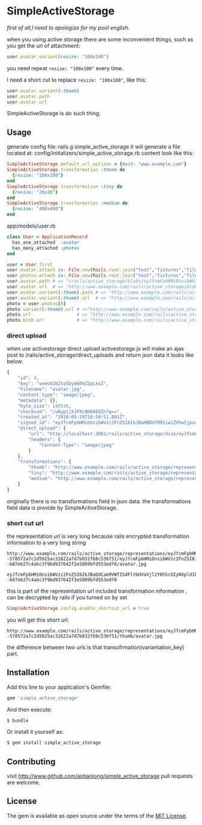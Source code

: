 # SimpleActiveStorage
*first of all,I need to apologize for my pool english.*

when you using active storage
there are some inconvenient things, such as you get the url of attachment:
```ruby
user.avatar.variant(resize: "100x100")
```

you need repeat `resize: "100x100"` every time.


I need a short cut to replace `resize: "100x100"`, like this:

```ruby
user.avatar.variant(:thumb)
user.avatar.path
user.avatar.url
```

SimpleActiveStorage is do such thing.

## Usage

generate config file:
rails g simple_active_storage
it will generate a file located at: config/initializers/simple_active_storage.rb
content look like this:

```ruby
SimpleActiveStorage.default_url_options = {host: "www.example.com"}
SimpleActiveStorage.transformation :thumb do
  {resize: "100x100"}
end
SimpleActiveStorage.transformation :tiny do
  {resize: "20x20"}
end
SimpleActiveStorage.transformation :medium do
  {resize: "400x400"}
end
```

app/models/user.rb
```ruby
class User < ApplicationRecord
  has_one_attached  :avatar
  has_many_attached :photos
end

user = User.first
user.avatar.attach io: File.new(Rails.root.join("test","fixtures","files","test.png")),filename: "test.png"
user.photos.attach io: File.new(Rails.root.join("test","fixtures","files","test.png")),filename: "test.png"
user.avatar.path # => "/rails/active_storage/blobs/eyJfcmFpbHMiOnsibWVzc2FnZSI6IkJBaHBCZz09IiwiZXhwIjpudWxsLCJwdXIiOiJibG9iX2lkIn19--08f03241905408289698b118698ca7642c3e691e/test.png"
user.avatar.url  # => "http://www.example.com/rails/active_storage/blobs/eyJfcmFpbHMiOnsibWVzc2FnZSI6IkJBaHBCZz09IiwiZXhwIjpudWxsLCJwdXIiOiJibG9iX2lkIn19--08f03241905408289698b118698ca7642c3e691e/test.png"
user.avatar.variant(:thumb).path # => "http://www.example.com/rails/active_storage/representations/eyJfcmFpbHMiOnsibWVzc2FnZSI6IkJBaHBCZz09IiwiZXhwIjpudWxsLCJwdXIiOiJibG9iX2lkIn19--08f03241905408289698b118698ca7642c3e691e/eyJfcmFpbHMiOnsibWVzc2FnZSI6IkJBaDdCam9VWTI5dFltbHVaVjl2Y0hScGIyNXpld1k2QzNKbGMybDZaVWtpRERFd01IZ3hNREFHT2daRlZBPT0iLCJleHAiOm51bGwsInB1ciI6InZhcmlhdGlvbiJ9fQ==--20ae94033d7a10dcb862bd24c1dcbb3740e61e7c/test.png"
user.avatar.variant(:thumb).url  # => "http://www.example.com/rails/active_storage/representations/eyJfcmFpbHMiOnsibWVzc2FnZSI6IkJBaHBCZz09IiwiZXhwIjpudWxsLCJwdXIiOiJibG9iX2lkIn19--08f03241905408289698b118698ca7642c3e691e/eyJfcmFpbHMiOnsibWVzc2FnZSI6IkJBaDdCam9VWTI5dFltbHVaVjl2Y0hScGIyNXpld1k2QzNKbGMybDZaVWtpRERFd01IZ3hNREFHT2daRlZBPT0iLCJleHAiOm51bGwsInB1ciI6InZhcmlhdGlvbiJ9fQ==--20ae94033d7a10dcb862bd24c1dcbb3740e61e7c/test.png"
photo = user.photos[0]
photo.variant(:thumb).url # =>"http://www.example.com/rails/active_storage/representations/eyJfcmFpbHMiOnsibWVzc2FnZSI6IkJBaHBCdz09IiwiZXhwIjpudWxsLCJwdXIiOiJibG9iX2lkIn19--e81a87b1d919f371e6b665e2c01301cff6d16a26/eyJfcmFpbHMiOnsibWVzc2FnZSI6IkJBaDdCam9VWTI5dFltbHVaVjl2Y0hScGIyNXpld1k2QzNKbGMybDZaVWtpRERFd01IZ3hNREFHT2daRlZBPT0iLCJleHAiOm51bGwsInB1ciI6InZhcmlhdGlvbiJ9fQ==--20ae94033d7a10dcb862bd24c1dcbb3740e61e7c/test.png"
photo.url                 # => "http://www.example.com/rails/active_storage/blobs/eyJfcmFpbHMiOnsibWVzc2FnZSI6IkJBaHBCdz09IiwiZXhwIjpudWxsLCJwdXIiOiJibG9iX2lkIn19--e81a87b1d919f371e6b665e2c01301cff6d16a26/test.png"
photo.blob.url            # => "http://www.example.com/rails/active_storage/blobs/eyJfcmFpbHMiOnsibWVzc2FnZSI6IkJBaHBCdz09IiwiZXhwIjpudWxsLCJwdXIiOiJibG9iX2lkIn19--e81a87b1d919f371e6b665e2c01301cff6d16a26/test.png"
```


### direct upload
when use activestorage direct upload
activestorage.js will make an ajax post to /rails/active_storage/direct_uploads
and return json data it looks like below:

```javascript
{
    "id": 4,
    "key": "veeUd2b2toSbym6DmZ2pLkoZ",
    "filename": "avatar.jpg",
    "content_type": "image/jpeg",
    "metadata": {},
    "byte_size": 145516,
    "checksum": "/uNyp1jXJPXLBD6X0XZn7g==",
    "created_at": "2018-05-29T16:50:51.801Z",
    "signed_id": "eyJfcmFpbHMiOnsibWVzc2FnZSI6IkJBaHBDUT09IiwiZXhwIjpudWxsLCJwdXIiOiJibG9iX2lkIn19--578572a7c2d5925ac32622a7d7b832f68c536f51",
    "direct_upload": {
        "url": "http://localhost:3001/rails/active_storage/disk/eyJfcmFpbHMiOnsibWVzc2FnZSI6IkJBaDdDVG9JYTJWNVNTSWRkbVZsVldReVlqSjBiMU5pZVcwMlJHMWFNbkJNYTI5YUJqb0dSVlE2RVdOdmJuUmxiblJmZEhsd1pVa2lEMmx0WVdkbEwycHdaV2NHT3daVU9oTmpiMjUwWlc1MFgyeGxibWQwYUdrRGJEZ0NPZzFqYUdWamEzTjFiVWtpSFM5MVRubHdNV3BZU2xCWVRFSkVObGd3V0ZwdU4yYzlQUVk3QmxRPSIsImV4cCI6IjIwMTgtMDUtMjlUMTY6NTU6NTIuMTgxWiIsInB1ciI6ImJsb2JfdG9rZW4ifX0=--b2deb5a21ef8b7a2a08cf354052a65e640be6450",
        "headers": {
            "Content-Type": "image/jpeg"
        }
    },
    "transformations": {
        "thumb": "http://www.example.com/rails/active_storage/representations/eyJfcmFpbHMiOnsibWVzc2FnZSI6IkJBaHBDUT09IiwiZXhwIjpudWxsLCJwdXIiOiJibG9iX2lkIn19--578572a7c2d5925ac32622a7d7b832f68c536f51/eyJfcmFpbHMiOnsibWVzc2FnZSI6IkJBaDdCam9VWTI5dFltbHVaVjl2Y0hScGIyNXpld1k2QzNKbGMybDZaVWtpRERFd01IZ3hNREFHT2daRlZBPT0iLCJleHAiOm51bGwsInB1ciI6InZhcmlhdGlvbiJ9fQ==--20ae94033d7a10dcb862bd24c1dcbb3740e61e7c/avatar.jpg",
        "tiny": "http://www.example.com/rails/active_storage/representations/eyJfcmFpbHMiOnsibWVzc2FnZSI6IkJBaHBDUT09IiwiZXhwIjpudWxsLCJwdXIiOiJibG9iX2lkIn19--578572a7c2d5925ac32622a7d7b832f68c536f51/eyJfcmFpbHMiOnsibWVzc2FnZSI6IkJBaDdCam9VWTI5dFltbHVaVjl2Y0hScGIyNXpld1k2QzNKbGMybDZaVWtpQ2pJd2VESXdCam9HUlZRPSIsImV4cCI6bnVsbCwicHVyIjoidmFyaWF0aW9uIn19--c8fb6fe35e8d91c55a9323e9858130607ecdb1bf/avatar.jpg",
        "medium": "http://www.example.com/rails/active_storage/representations/eyJfcmFpbHMiOnsibWVzc2FnZSI6IkJBaHBDUT09IiwiZXhwIjpudWxsLCJwdXIiOiJibG9iX2lkIn19--578572a7c2d5925ac32622a7d7b832f68c536f51/eyJfcmFpbHMiOnsibWVzc2FnZSI6IkJBaDdCam9VWTI5dFltbHVaVjl2Y0hScGIyNXpld1k2QzNKbGMybDZaVWtpRERRd01IZzBNREFHT2daRlZBPT0iLCJleHAiOm51bGwsInB1ciI6InZhcmlhdGlvbiJ9fQ==--b87eb27c4abc3f9bd937642f2e5809bfd553edf8/avatar.jpg"
    }
}
```

originally there is no transformations field in json data.
the transformations field data is provide by SimpleActiveStorage.

### short cut url
the representation url is very long 
because rails encrypted transformation information to a very long string
```
http://www.example.com/rails/active_storage/representations/eyJfcmFpbHMiOnsibWVzc2FnZSI6IkJBaHBDUT09IiwiZXhwIjpudWxsLCJwdXIiOiJibG9iX2lkIn19--578572a7c2d5925ac32622a7d7b832f68c536f51/eyJfcmFpbHMiOnsibWVzc2FnZSI6IkJBaDdCam9VWTI5dFltbHVaVjl2Y0hScGIyNXpld1k2QzNKbGMybDZaVWtpRERRd01IZzBNREFHT2daRlZBPT0iLCJleHAiOm51bGwsInB1ciI6InZhcmlhdGlvbiJ9fQ==--b87eb27c4abc3f9bd937642f2e5809bfd553edf8/avatar.jpg
```
```
eyJfcmFpbHMiOnsibWVzc2FnZSI6IkJBaDdCam9VWTI5dFltbHVaVjl2Y0hScGIyNXpld1k2QzNKbGMybDZaVWtpRERRd01IZzBNREFHT2daRlZBPT0iLCJleHAiOm51bGwsInB1ciI6InZhcmlhdGlvbiJ9fQ==--b87eb27c4abc3f9bd937642f2e5809bfd553edf8
```
this is part of the representation url
included transformation information , can be decrypted by rails
if you turned on by set 
``` ruby
SimpleActiveStorage.config.enable_shortcut_url = true
```
you will get this short url:
```
http://www.example.com/rails/active_storage/representations/eyJfcmFpbHMiOnsibWVzc2FnZSI6IkJBaHBDUT09IiwiZXhwIjpudWxsLCJwdXIiOiJibG9iX2lkIn19--578572a7c2d5925ac32622a7d7b832f68c536f51/thumb/avatar.jpg
```
the difference between two urls is that transofrmation(variantation_key) part.


## Installation
Add this line to your application's Gemfile:

```ruby
gem 'simple_active_storage'
```

And then execute:
```bash
$ bundle
```

Or install it yourself as:
```bash
$ gem install simple_active_storage
```

## Contributing
visit http://www.github.com/aotianlong/simple_active_storage
pull requests are welcome.

## License
The gem is available as open source under the terms of the [MIT License](https://opensource.org/licenses/MIT).
